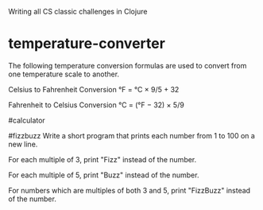 Writing all CS classic challenges in Clojure


# temperature-converter

The following temperature conversion formulas are used to convert from one temperature scale to another.

Celsius to Fahrenheit Conversion	°F = °C × 9/5 + 32 

Fahrenheit to Celsius Conversion	°C = (°F − 32) × 5/9

#calculator

#fizzbuzz
Write a short program that prints each number from 1 to 100 on a new line. 

For each multiple of 3, print "Fizz" instead of the number. 

For each multiple of 5, print "Buzz" instead of the number. 

For numbers which are multiples of both 3 and 5, print "FizzBuzz" instead of the number.
